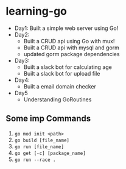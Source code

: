 # learning-go

- Day1: Built a simple web server using Go!
- Day2:
  - Built a CRUD api using Go with mux!
  - Built a CRUD api with mysql and gorm
  - updated gorm package dependencies
- Day3:
  - Built a slack bot for calculating age
  - Built a slack bot for upload file
- Day4:
  - Built a email domain checker
- Day5
  - Understanding GoRoutines

## Some imp Commands

1. `go mod init <path>`
2. `go build [file_name]`
3. `go run [file_name]`
4. `go get [-c] [package_name]`
5. `go run --race .`
